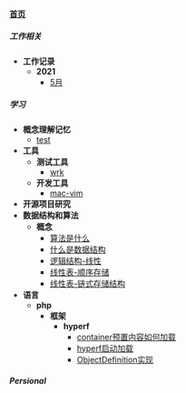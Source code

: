 
#### [首页](?file=home-首页)

##### 工作相关
- **工作记录**
    - **2021**
        - [5月](?file=001-工作相关/001-工作记录/001-2021/001-5月 "5月")

##### 学习
- **概念理解记忆**
    - [test](?file=002-学习/001-概念理解记忆/001-test "test")
- **工具**
    - **测试工具**
        - [wrk](?file=002-学习/002-工具/001-测试工具/001-wrk "wrk")
    - **开发工具**
        - [mac-vim](?file=002-学习/002-工具/002-开发工具/001-mac-vim "mac-vim")
- **开源项目研究**
- **数据结构和算法**
    - **概念**
        - [算法是什么](?file=002-学习/004-数据结构和算法/001-概念/001-算法是什么 "算法是什么")
        - [什么是数据结构](?file=002-学习/004-数据结构和算法/001-概念/002-什么是数据结构 "什么是数据结构")
        - [逻辑结构-线性](?file=002-学习/004-数据结构和算法/001-概念/003-逻辑结构-线性 "逻辑结构-线性")
        - [线性表-顺序存储](?file=002-学习/004-数据结构和算法/001-概念/004-线性表-顺序存储 "线性表-顺序存储")
        - [线性表-链式存储结构](?file=002-学习/004-数据结构和算法/001-概念/005-线性表-链式存储结构 "线性表-链式存储结构")
- **语言**
    - **php**
        - **框架**
            - **hyperf**
                - [container预置内容如何加载](?file=002-学习/005-语言/001-php/001-框架/001-hyperf/001-container预置内容如何加载 "container预置内容如何加载")
                - [hyperf启动加载](?file=002-学习/005-语言/001-php/001-框架/001-hyperf/002-hyperf启动加载 "hyperf启动加载")
                - [ObjectDefinition实现](?file=002-学习/005-语言/001-php/001-框架/001-hyperf/003-ObjectDefinition实现 "ObjectDefinition实现")

##### Persional
